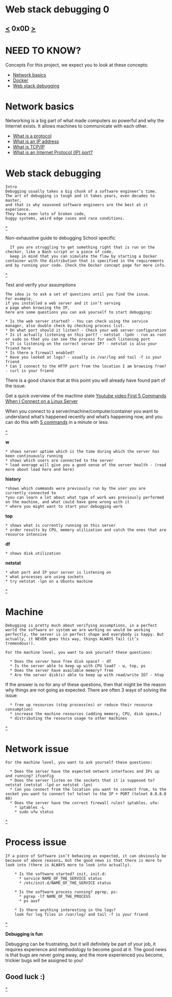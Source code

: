 # Web stack debugging 0
[<](https://github.com/TheeKingZa/alx-system_engineering-devops/tree/master/0x0C-web_server/README.md) 0x0D [>](https://github.com/TheeKingZa/alx-system_engineering-devops/edit/master/0x0F-load_balancer/README.md)
---


# NEED TO KNOW?
Concepts
For this project, we expect you to look at these concepts:

* [Network basics](#network-basics)
* [Docker](https://www.zdnet.com/article/what-is-docker-and-why-is-it-so-darn-popular/)
* [Web stack debugging]()
  
# Network basics
Networking is a big part of what made computers so powerful and why the Internet exists. It allows machines to communicate with each other.

* [What is a protocol](https://www.techtarget.com/searchnetworking/definition/protocol)
* [What is an IP address](https://www.avast.com/c-what-is-an-ip-address)
* [What is TCP/IP](https://www.avast.com/c-what-is-tcp-ip#)
* [What is an Internet Protocol (IP) port?](https://www.lifewire.com/port-numbers-on-computer-networks-817939)


# Web stack debugging
    Intro
    Debugging usually takes a big chunk of a software engineer’s time.
    The art of debugging is tough and it takes years, even decades to master,
    and that is why seasoned software engineers are the best at it experience.
    They have seen lots of broken code,
    buggy systems, weird edge cases and race conditions.



[^](#need-to-know)

Non-exhaustive guide to debugging
School specific

      If you are struggling to get something right that is run on the checker, like a Bash script or a piece of code,
      keep in mind that you can simulate the flow by starting a Docker container with the distribution that is specified in the requirements and by running your code. Check the Docker concept page for more info.

[^](#need-to-know)

Test and verify your assumptions

    The idea is to ask a set of questions until you find the issue.
    For example,
    if you installed a web server and it isn’t serving
    a page when browsing the IP,
    here are some questions you can ask yourself to start debugging:

    * Is the web server started? - You can check using the service manager, also double check by checking process list.
    * On what port should it listen? - Check your web server configuration
    * Is it actually listening on this port? - netstat -lpdn - run as root or sudo so that you can see the process for each listening port
    * It is listening on the correct server IP? - netstat is also your friend here
    * Is there a firewall enabled?
    * Have you looked at logs? - usually in /var/log and tail -f is your friend
    * Can I connect to the HTTP port from the location I am browsing from? - curl is your friend

There is a good chance that at this point you will already have found part of the issue.

Get a quick overview of the machine state
[Youtube video First 5 Commands When I Connect on a Linux Server](https://youtu.be/1_gqlbADaAw?si=UjArygjr8pYnQ-pn)

When you connect to a server/machine/computer/container you want to understand what’s happened recently and what’s happening now, and you can do this with [5 commands](https://www.linux.com/training-tutorials/first-5-commands-when-i-connect-linux-server/) in a minute or less:


[^](#need-to-know)

**w**

    * shows server uptime which is the time during which the server has been continuously running
    * shows which users are connected to the server
    * load average will give you a good sense of the server health - (read more about load here and here)

**history**

    *shows which commands were previously run by the user you are currently connected to
    *you can learn a lot about what type of work was previously performed on the machine, and what could have gone wrong with it
    * where you might want to start your debugging work

**top**

    * shows what is currently running on this server
    * order results by CPU, memory utilization and catch the ones that are resource intensive

**df**
  
    * shows disk utilization

**netstat**
    
    * what port and IP your server is listening on
    * what processes are using sockets
    * try netstat -lpn on a Ubuntu machine

[^](#need-to-know)

# Machine
    Debugging is pretty much about verifying assumptions, in a perfect world the software or system we are working on would be working perfectly, the server is in perfect shape and everybody is happy. But actually, it NEVER goes this way, things ALWAYS fail (it’s tremendous!).

    For the machine level, you want to ask yourself these questions:

      * Does the server have free disk space? - df
      * Is the server able to keep up with CPU load? - w, top, ps
      * Does the server have available memory? free
      * Are the server disk(s) able to keep up with read/write IO? - htop
If the answer is no for any of these questions, then that might be the reason why things are not going as expected. There are often 3 ways of solving the issue:

      * free up resources (stop process(es) or reduce their resource consumption)
      * increase the machine resources (adding memory, CPU, disk space…)
      * distributing the resource usage to other machines

[^](#need-to-know)

# Network issue
    For the machine level, you want to ask yourself these questions:

      * Does the server have the expected network interfaces and IPs up and running? ifconfig
      * Does the server listen on the sockets that it is supposed to? netstat (netstat -lpd or netstat -lpn)
      * Can you connect from the location you want to connect from, to the socket you want to connect to? telnet to the IP + PORT (telnet 8.8.8.8 80)
      * Does the server have the correct firewall rules? iptables, ufw:
        * iptables -L
        * sudo ufw status

[^](#need-to-know)

# Process issue
    If a piece of Software isn’t behaving as expected, it can obviously be because of above reasons… but the good news is that there is more to look into (there is ALWAYS more to look into actually).

        * Is the software started? init, init.d:
          * service NAME_OF_THE_SERVICE status
          * /etc/init.d/NAME_OF_THE_SERVICE status
        
        * Is the software process running? pgrep, ps:
          * pgrep -lf NAME_OF_THE_PROCESS
          * ps auxf
        
        * Is there anything interesting in the logs?
        look for log files in /var/log/ and tail -f is your friend

[^](#need-to-know)

**Debugging is fun**

Debugging can be frustrating, but it will definitely be part of your job, it requires experience and methodology to become good at it. The good news is that bugs are never going away, and the more experienced you become, trickier bugs will be assigned to you! 

Good luck :)
---

[^](#web-stack-debugging-0)
